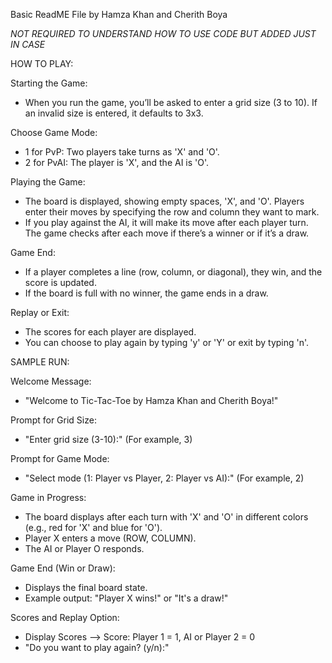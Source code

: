 Basic ReadME File by Hamza Khan and Cherith Boya 

*NOT REQUIRED TO UNDERSTAND HOW TO USE CODE BUT ADDED JUST IN CASE* 

HOW TO PLAY:


Starting the Game:
- When you run the game, you’ll be asked to enter a grid size (3 to 10). If an invalid size is entered, it defaults to 3x3.

Choose Game Mode:
- 1 for PvP: Two players take turns as 'X' and 'O'.
- 2 for PvAI: The player is 'X', and the AI is 'O'.

Playing the Game:
- The board is displayed, showing empty spaces, 'X', and 'O'.
Players enter their moves by specifying the row and column they want to mark.
- If you play against the AI, it will make its move after each player turn.
The game checks after each move if there’s a winner or if it’s a draw.

Game End:
- If a player completes a line (row, column, or diagonal), they win, and the        score is updated.
- If the board is full with no winner, the game ends in a draw.

Replay or Exit:
- The scores for each player are displayed.
- You can choose to play again by typing 'y' or 'Y' or exit by typing 'n'.



SAMPLE RUN:

Welcome Message:
- "Welcome to Tic-Tac-Toe by Hamza Khan and Cherith Boya!"


Prompt for Grid Size:
- "Enter grid size (3-10):" (For example, 3)


Prompt for Game Mode:
- "Select mode (1: Player vs Player, 2: Player vs AI):" (For example, 2)


Game in Progress:
- The board displays after each turn with 'X' and 'O' in different colors           (e.g., red for 'X' and blue for 'O').
- Player X enters a move (ROW, COLUMN).
- The AI or Player O responds.


Game End (Win or Draw):
- Displays the final board state.
- Example output: "Player X wins!" or "It's a draw!"


Scores and Replay Option:
- Display Scores  --> Score: Player 1 = 1, AI or Player 2 = 0
- "Do you want to play again? (y/n):"
